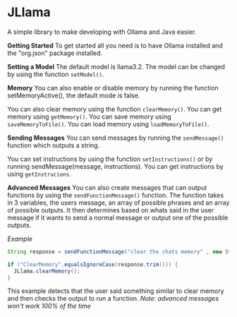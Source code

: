 # JLlama
A simple library to make developing with Ollama and Java easier.

**Getting Started**
To get started all you need is to have Ollama installed and the "org.json" package installed.

**Setting a Model**
The default model is llama3.2. The model can be changed by using the function `setModel()`.

**Memory**
You can also enable or disable memory by running the function setMemoryActive(), the default mode is false.

You can also clear memory using the function `clearMemory()`.
You can get memory using `getMemory()`.
You can save memory using `saveMemoryToFile()`.
You can load memory using `loadMemoryToFile()`.

**Sending Messages**
You can send messages by running the `sendMessage()` function which outputs a string.

You can set instructions by using the function `setInstructions()` or by running sendMessage(message, instructions).
You can get instructions by using `getInstrucions`.

**Advanced Messages**
You can also create messages that can output functions by using the `sendFunctionMessage()` function. The function takes in 3 variables, the users message, an array of possible phrases and an array of possible outputs. It then determines based on whats said in the user message if it wants to send a normal message or output one of the possible outputs.

*Example*
```java
String response = sendFunctionMessage("clear the chats memory" , new String[] { "clear memory" }, new String[] { "ClearMemory()" });

if ("ClearMemory".equalsIgnoreCase(response.trim())) {
  JLlama.clearMemory();
}
```
This example detects that the user said something similar to clear memory and then checks the output to run a function. *Note: advanced messages won't work 100% of the time*
